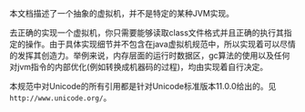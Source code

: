 本文档描述了一个抽象的虚拟机，并不是特定的某种JVM实现。

去正确的实现一个虚拟机，你只需要能够读取class文件格式并且正确的执行其指定的操作。由于具体实现细节并不包含在java虚拟机规范中，所以实现着可以尽情的发挥其创造力。举例来说，内存层面的运行时数据区，gc算法的使用以及任何对jvm指令的内部优化(例如转换成机器码的过程)，均由实现着自行决定。

本规范中对Unicode的所有引用都是针对Unicode标准版本11.0.0给出的。见`http://www.unicode.org/`。

